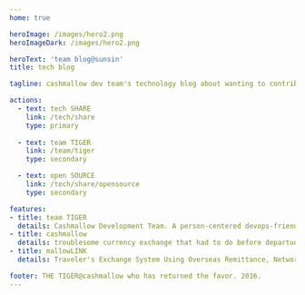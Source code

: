 ```yaml
---
home: true

heroImage: /images/hero2.png
heroImageDark: /images/hero2.png

heroText: 'team blog@sunsin'
title: tech blog

tagline: cashmallow dev team's technology blog about wanting to contribute to the open source ecosystem

actions:
  - text: tech SHARE
    link: /tech/share
    type: primary
  
  - text: team TIGER
    link: /team/tiger
    type: secondary

  - text: open SOURCE
    link: /tech/share/opensource
    type: secondary

features:
- title: team TIGER
  details: Cashmallow Development Team. A person-centered devops-friendly software developer organization that makes and operates more than customers want one step faster than the market.
- title: cashmallow
  details: troublesome currency exchange that had to do before departue. start a reliable trip by using Cashmallow exchange service.
- title: mallowLINK
  details: Traveler's Exchange System Using Overseas Remittance, Network Solution for Financial Institutions

footer: THE TIGER@cashmallow who has returned the favor. 2016.
---
```


